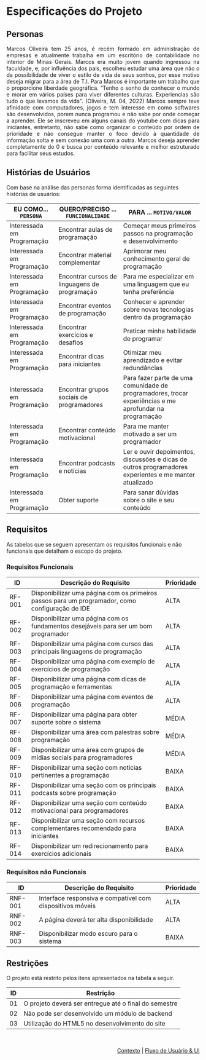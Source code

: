 # Especificações do Projeto

## Personas

<div align="justify">

Marcos Oliveira tem 25 anos, é recém formado em administração de empresas e atualmente trabalha em um escritório de contabilidade no interior de Minas Gerais. Marcos era muito jovem quando ingressou na faculdade, e, por influência dos pais, escolheu estudar uma área que não o da possibilidade de viver o estilo de vida de seus sonhos, por esse motivo deseja migrar para a área de T.I. Para Marcos é importante um trabalho que o proporcione liberdade geográfica. “Tenho o sonho de conhecer o mundo e morar em vários países para viver diferentes culturas. Experiencias são tudo o que levamos da vida". (Oliveira, M. 04, 2022) Marcos sempre teve afinidade com computadores, jogos e tem interesse em como softwares são desenvolvidos, porem nunca programou e não sabe por onde começar a aprender. Ele se inscreveu em alguns canais do youtube com dicas para iniciantes, entretanto, não sabe como organizar o conteúdo por ordem de prioridade e não consegue manter o foco devido à quantidade de informação solta e sem conexão uma com a outra. Marcos deseja aprender completamente do 0 e busca por conteúdo relevante e melhor estruturado para facilitar seus estudos.

</div>

## Histórias de Usuários

Com base na análise das personas forma identificadas as seguintes histórias de usuários:

|EU COMO... `PERSONA`| QUERO/PRECISO ... `FUNCIONALIDADE` |PARA ... `MOTIVO/VALOR`                 |
|--------------------|------------------------------------|----------------------------------------|
|Interessada em Programação|Encontrar aulas de programação|Começar meus primeiros passos na programação e desenvolvimento|
|Interessada em Programação|Encontrar material complementar|Aprimorar meu conhecimento geral de programação|
|Interessada em Programação|Encontrar cursos de linguagens de programação|Para me especializar em uma linguagem que eu tenha preferência|
|Interessada em Programação|Encontrar eventos de programação|Conhecer e aprender sobre novas tecnologias dentro da programação|
|Interessada em Programação|Encontrar exercícios e desafios|Praticar minha habilidade de programar|
|Interessada em Programação|Encontrar dicas para iniciantes|Otimizar meu aprendizado e evitar redundâncias|
|Interessada em Programação|Encontrar grupos sociais de programadores|Para fazer parte de uma comunidade de programadores, trocar experiências e me aprofundar na programação|
|Interessada em Programação|Encontrar conteúdo motivacional|Para me manter motivado a ser um programador|
|Interessada em Programação|Encontrar podcasts e notícias|Ler e ouvir depoimentos, discussões e dicas de outros programadores experientes e me manter atualizado|
|Interessada em Programação|Obter suporte|Para sanar dúvidas sobre o site e seu conteúdo|


## Requisitos

As tabelas que se seguem apresentam os requisitos funcionais e não funcionais que detalham o escopo do projeto.

### Requisitos Funcionais

|ID    | Descrição do Requisito  | Prioridade |
|------|-----------------------------------------|----|
|RF-001| Disponibilizar uma página com os primeiros passos para um programador, como configuração de IDE| ALTA |
|RF-002| Disponibilizar uma página com os fundamentos desejáveis para ser um bom programador| ALTA |
|RF-003| Disponibilizar uma página com cursos das principais linguagens de programação| ALTA |
|RF-004| Disponibilizar uma página com exemplo de exercícios de programação| ALTA |
|RF-005| Disponibilizar uma página com dicas de programação e ferramentas| ALTA |
|RF-006| Disponibilizar uma página com eventos de programação| ALTA |
|RF-007| Disponibilizar uma página para obter suporte sobre o sistema| MÉDIA |
|RF-008| Disponibilizar uma área com palestras sobre programação| MÉDIA |
|RF-009| Disponibilizar uma área com grupos de mídias sociais para programadores| MÉDIA |
|RF-010| Disponibilizar uma seção com notícias pertinentes a programação| BAIXA |
|RF-011| Disponibilizar uma seção com os principais podcasts sobre programação| BAIXA |
|RF-012| Disponibilizar uma seção com conteúdo motivacional para programadores| BAIXA |
|RF-013| Disponibilizar uma seção com recursos complementares recomendado para iniciantes| BAIXA |
|RF-014| Disponibilizar um redirecionamento para exercícios adicionais| BAIXA |


### Requisitos não Funcionais

|ID     | Descrição do Requisito  |Prioridade |
|-------|-------------------------|----|
|RNF-001| Interface responsiva e compatível com dispositivos móveis | ALTA |
|RNF-002| A página deverá ter alta disponibilidade | ALTA |
|RNF-003| Disponibilizar modo escuro para o sistema | BAIXA |


## Restrições

O projeto está restrito pelos itens apresentados na tabela a seguir.

|ID| Restrição                                             |
|--|-------------------------------------------------------|
|01| O projeto deverá ser entregue até o final do semestre |
|02| Não pode ser desenvolvido um módulo de backend        |
|03| Utilização do HTML5 no desenvolvimento do site        |


<br>

<p align="right"><a href="./context.md">Contexto</a> | <a href="./interface.md">Fluxo de Usuário & UI</a></p>
